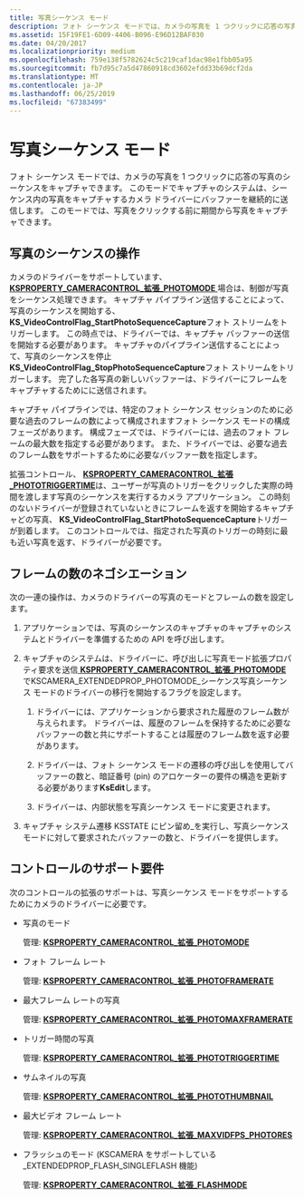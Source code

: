 ```yaml
---
title: 写真シーケンス モード
description: フォト シーケンス モードでは、カメラの写真を 1 つクリックに応答の写真のシーケンスをキャプチャできます。
ms.assetid: 15F19FE1-6D09-4406-B096-E96D12BAF030
ms.date: 04/20/2017
ms.localizationpriority: medium
ms.openlocfilehash: 759e138f5782624c5c219caf1dac98e1fbb05a95
ms.sourcegitcommit: fb7d95c7a5d47860918cd3602efdd33b69dcf2da
ms.translationtype: MT
ms.contentlocale: ja-JP
ms.lasthandoff: 06/25/2019
ms.locfileid: "67383499"
---
```

# <a name="photo-sequence-mode"></a>写真シーケンス モード


フォト シーケンス モードでは、カメラの写真を 1 つクリックに応答の写真のシーケンスをキャプチャできます。 このモードでキャプチャのシステムは、シーケンス内の写真をキャプチャするカメラ ドライバーにバッファーを継続的に送信します。 このモードでは、写真をクリックする前に期間から写真をキャプチャできます。

## <a name="photo-sequence-operation"></a>写真のシーケンスの操作


カメラのドライバーをサポートしています、 [ **KSPROPERTY\_CAMERACONTROL\_拡張\_PHOTOMODE** ](https://docs.microsoft.com/windows-hardware/drivers/stream/ksproperty-cameracontrol-extended-photomode)場合は、制御が写真をシーケンス処理できます。 キャプチャ パイプライン送信することによって、写真のシーケンスを開始する、 **KS\_VideoControlFlag\_StartPhotoSequenceCapture**フォト ストリームをトリガーします。 この時点では、ドライバーでは、キャプチャ バッファーの送信を開始する必要があります。 キャプチャのパイプライン送信することによって、写真のシーケンスを停止**KS\_VideoControlFlag\_StopPhotoSequenceCapture**フォト ストリームをトリガーします。 完了した各写真の新しいバッファーは、ドライバーにフレームをキャプチャするためにに送信されます。

キャプチャ パイプラインでは、特定のフォト シーケンス セッションのために必要な過去のフレームの数によって構成されますフォト シーケンス モードの構成フェーズがあります。 構成フェーズでは、ドライバーには、過去のフォト フレームの最大数を指定する必要があります。 また、ドライバーでは、必要な過去のフレーム数をサポートするために必要なバッファー数を指定します。

拡張コントロール、 [ **KSPROPERTY\_CAMERACONTROL\_拡張\_PHOTOTRIGGERTIME**](https://docs.microsoft.com/windows-hardware/drivers/stream/ksproperty-cameracontrol-extended-phototriggertime)は、ユーザーが写真のトリガーをクリックした実際の時間を渡します写真のシーケンスを実行するカメラ アプリケーション。 この時刻のないドライバーが登録されていないときにフレームを返すを開始するキャプチャどの写真、 **KS\_VideoControlFlag\_StartPhotoSequenceCapture**トリガーが到着します。 このコントロールでは、指定された写真のトリガーの時刻に最も近い写真を返す、ドライバーが必要です。

## <a name="frame-count-negotiation"></a>フレームの数のネゴシエーション


次の一連の操作は、カメラのドライバーの写真のモードとフレームの数を設定します。

1.  アプリケーションでは、写真のシーケンスのキャプチャのキャプチャのシステムとドライバーを準備するための API を呼び出します。

2.  キャプチャのシステムは、ドライバーに、呼び出しに写真モード拡張プロパティ要求を送信[ **KSPROPERTY\_CAMERACONTROL\_拡張\_PHOTOMODE** ](https://docs.microsoft.com/windows-hardware/drivers/stream/ksproperty-cameracontrol-extended-photomode)でKSCAMERA\_EXTENDEDPROP\_PHOTOMODE\_シーケンス写真シーケンス モードのドライバーの移行を開始するフラグを設定します。

    1.  ドライバーには、アプリケーションから要求された履歴のフレーム数が与えられます。 ドライバーは、履歴のフレームを保持するために必要なバッファーの数と共にサポートすることは履歴のフレーム数を返す必要があります。

    2.  ドライバーは、フォト シーケンス モードの遷移の呼び出しを使用してバッファーの数と、暗証番号 (pin) のアロケーターの要件の構造を更新する必要があります**KsEdit**します。

    3.  ドライバーは、内部状態を写真シーケンス モードに変更されます。

3.  キャプチャ システム遷移 KSSTATE にピン留め\_を実行し、写真シーケンス モードに対して要求されたバッファーの数と、ドライバーを提供します。

## <a name="control-support-requirements"></a>コントロールのサポート要件


次のコントロールの拡張のサポートは、写真シーケンス モードをサポートするためにカメラのドライバーに必要です。

-   写真のモード

    管理: [**KSPROPERTY\_CAMERACONTROL\_拡張\_PHOTOMODE**](https://docs.microsoft.com/windows-hardware/drivers/stream/ksproperty-cameracontrol-extended-photomode)

-   フォト フレーム レート

    管理: [**KSPROPERTY\_CAMERACONTROL\_拡張\_PHOTOFRAMERATE**](https://docs.microsoft.com/windows-hardware/drivers/stream/ksproperty-cameracontrol-extended-photoframerate)

-   最大フレーム レートの写真

    管理: [**KSPROPERTY\_CAMERACONTROL\_拡張\_PHOTOMAXFRAMERATE**](https://docs.microsoft.com/windows-hardware/drivers/stream/ksproperty-cameracontrol-extended-photomaxframerate)

-   トリガー時間の写真

    管理: [**KSPROPERTY\_CAMERACONTROL\_拡張\_PHOTOTRIGGERTIME**](https://docs.microsoft.com/windows-hardware/drivers/stream/ksproperty-cameracontrol-extended-phototriggertime)

-   サムネイルの写真

    管理: [**KSPROPERTY\_CAMERACONTROL\_拡張\_PHOTOTHUMBNAIL**](https://docs.microsoft.com/windows-hardware/drivers/stream/ksproperty-cameracontrol-extended-photothumbnail)

-   最大ビデオ フレーム レート

    管理: [**KSPROPERTY\_CAMERACONTROL\_拡張\_MAXVIDFPS\_PHOTORES**](https://docs.microsoft.com/windows-hardware/drivers/stream/ksproperty-cameracontrol-extended-maxvidfps-photores)

-   フラッシュのモード (KSCAMERA をサポートしている\_EXTENDEDPROP\_FLASH\_SINGLEFLASH 機能)

    管理: [**KSPROPERTY\_CAMERACONTROL\_拡張\_FLASHMODE**](https://docs.microsoft.com/windows-hardware/drivers/stream/ksproperty-cameracontrol-extended-flashmode)

 

 




